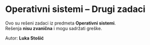 
# Operativni sistemi – Drugi zadaci

Ovo su rešeni zadaci iz predmeta **Operativni sistemi**.  
Rešenja **nisu zvanična** i mogu sadržati greške.  

Autor: **Luka Stošić**
